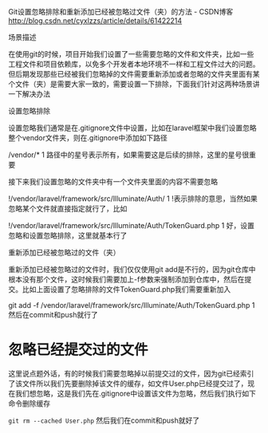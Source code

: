 Git设置忽略排除和重新添加已经被忽略过文件（夹）的方法 - CSDN博客 http://blog.csdn.net/cyxlzzs/article/details/61422214

场景描述

在使用git的时候，项目开始我们设置了一些需要忽略的文件和文件夹，比如一些工程文件和项目依赖库，以免多个开发者本地环境不一样和工程文件过大的问题。但后期发现那些已经被我们忽略掉的文件需要重新添加或者忽略的文件夹里面有某个文件（夹）是需要大家一致的，需要设置一下排除，下面我们针对这两种场景讲一下解决办法

设置忽略排除

设置忽略我们通常是在.gitignore文件中设置，比如在laravel框架中我们设置忽略整个vendor文件夹，则在.gitignore中添加如下路径

/vendor/*
1
路径中的星号表示所有，如果需要这是后续的排除，这里的星号很重要

接下来我们设置忽略的文件夹中有一个文件夹里面的内容不需要忽略

!/vendor/laravel/framework/src/Illuminate/Auth/
1
!表示排除的意思，当然如果忽略某个文件就直接指定就行了，比如

!/vendor/laravel/framework/src/Illuminate/Auth/TokenGuard.php
1
好，设置忽略和设置忽略排除，这里就基本行了

重新添加已经被忽略过的文件（夹）

重新添加已经被忽略过的文件时，我们仅仅使用git add是不行的，因为git仓库中根本没有那个文件，这时候我们需要加上-f参数来强制添加到仓库中，然后在提交。比如上面设置了忽略排除的文件TokenGuard.php我们需要重新加入

git add -f /vendor/laravel/framework/src/Illuminate/Auth/TokenGuard.php
1
然后在commit和push就行了

# 忽略已经提交过的文件

这里说点题外话，有的时候我们需要忽略掉以前提交过的文件，因为git已经索引了该文件所以我们先要删除掉该文件的缓存，如文件User.php已经提交过了，现在我们想忽略，这是我们先在.gitignore中设置该文件为忽略，然后我们执行如下命令删除缓存

`git rm --cached User.php`
然后我们在commit和push就好了